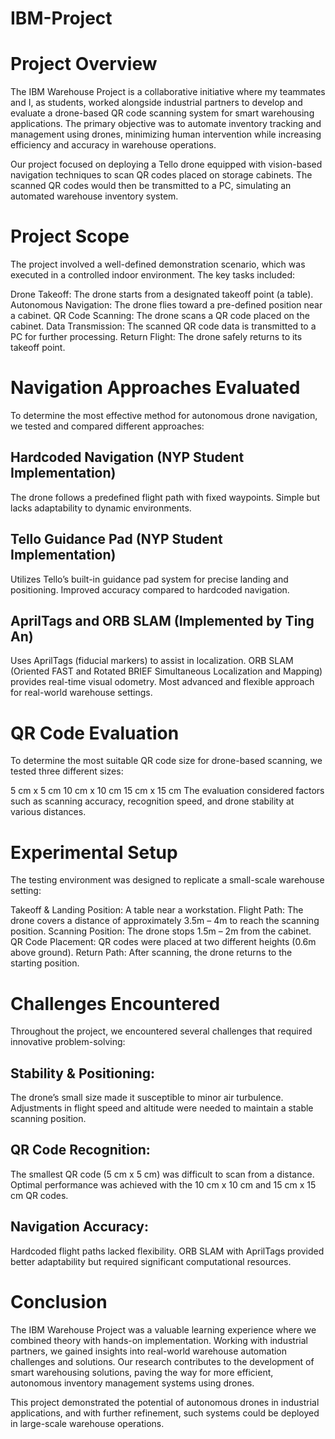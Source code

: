# IBM-Project

# Project Overview
The IBM Warehouse Project is a collaborative initiative where my teammates and I, as students, worked alongside industrial partners to develop and evaluate a drone-based QR code scanning system for smart warehousing applications. The primary objective was to automate inventory tracking and management using drones, minimizing human intervention while increasing efficiency and accuracy in warehouse operations.

Our project focused on deploying a Tello drone equipped with vision-based navigation techniques to scan QR codes placed on storage cabinets. The scanned QR codes would then be transmitted to a PC, simulating an automated warehouse inventory system.

# Project Scope
The project involved a well-defined demonstration scenario, which was executed in a controlled indoor environment. The key tasks included:

Drone Takeoff: The drone starts from a designated takeoff point (a table).
Autonomous Navigation: The drone flies toward a pre-defined position near a cabinet.
QR Code Scanning: The drone scans a QR code placed on the cabinet.
Data Transmission: The scanned QR code data is transmitted to a PC for further processing.
Return Flight: The drone safely returns to its takeoff point.

# Navigation Approaches Evaluated
To determine the most effective method for autonomous drone navigation, we tested and compared different approaches:

## Hardcoded Navigation (NYP Student Implementation)

The drone follows a predefined flight path with fixed waypoints.
Simple but lacks adaptability to dynamic environments.

## Tello Guidance Pad (NYP Student Implementation)

Utilizes Tello’s built-in guidance pad system for precise landing and positioning.
Improved accuracy compared to hardcoded navigation.

## AprilTags and ORB SLAM (Implemented by Ting An)

Uses AprilTags (fiducial markers) to assist in localization.
ORB SLAM (Oriented FAST and Rotated BRIEF Simultaneous Localization and Mapping) provides real-time visual odometry.
Most advanced and flexible approach for real-world warehouse settings.
# QR Code Evaluation
To determine the most suitable QR code size for drone-based scanning, we tested three different sizes:

5 cm x 5 cm
10 cm x 10 cm
15 cm x 15 cm
The evaluation considered factors such as scanning accuracy, recognition speed, and drone stability at various distances.

# Experimental Setup
The testing environment was designed to replicate a small-scale warehouse setting:

Takeoff & Landing Position: A table near a workstation.
Flight Path: The drone covers a distance of approximately 3.5m – 4m to reach the scanning position.
Scanning Position: The drone stops 1.5m – 2m from the cabinet.
QR Code Placement: QR codes were placed at two different heights (0.6m above ground).
Return Path: After scanning, the drone returns to the starting position.

# Challenges Encountered
Throughout the project, we encountered several challenges that required innovative problem-solving:

## Stability & Positioning:

The drone’s small size made it susceptible to minor air turbulence.
Adjustments in flight speed and altitude were needed to maintain a stable scanning position.

## QR Code Recognition:

The smallest QR code (5 cm x 5 cm) was difficult to scan from a distance.
Optimal performance was achieved with the 10 cm x 10 cm and 15 cm x 15 cm QR codes.

## Navigation Accuracy:

Hardcoded flight paths lacked flexibility.
ORB SLAM with AprilTags provided better adaptability but required significant computational resources.

# Conclusion
The IBM Warehouse Project was a valuable learning experience where we combined theory with hands-on implementation. Working with industrial partners, we gained insights into real-world warehouse automation challenges and solutions. Our research contributes to the development of smart warehousing solutions, paving the way for more efficient, autonomous inventory management systems using drones.

This project demonstrated the potential of autonomous drones in industrial applications, and with further refinement, such systems could be deployed in large-scale warehouse operations.

